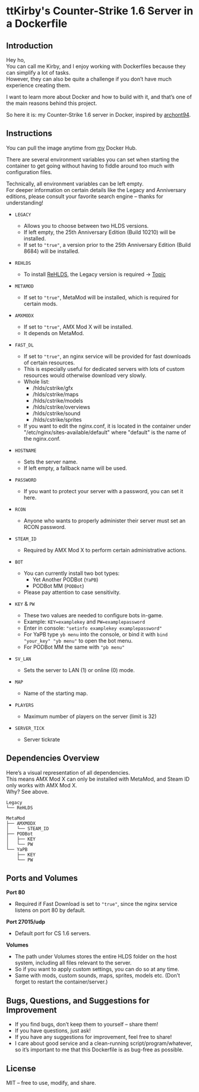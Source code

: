 # ttKirby's Counter-Strike 1.6 Server in a Dockerfile

## Introduction

Hey ho,  
You can call me Kirby, and I enjoy working with Dockerfiles because they can simplify a lot of tasks.  
However, they can also be quite a challenge if you don’t have much experience creating them.

I want to learn more about Docker and how to build with it, and that’s one of the main reasons behind this project.

So here it is: my Counter-Strike 1.6 server in Docker, inspired by [archont94](https://github.com/archont94/counter-strike1.6).

## Instructions

You can pull the image anytime from [my](https://hub.docker.com/repository/docker/ttkirby/cs16-server) Docker Hub.

There are several environment variables you can set when starting the container to get going without having to fiddle around too much with configuration files.

Technically, all environment variables can be left empty.  
For deeper information on certain details like the Legacy and Anniversary editions, please consult your favorite search engine – thanks for understanding!

- `LEGACY`
  - Allows you to choose between two HLDS versions.
  - If left empty, the 25th Anniversary Edition (Build 10210) will be installed.
  - If set to `"true"`, a version prior to the 25th Anniversary Edition (Build 8684) will be installed.

- `REHLDS`
  - To install [ReHLDS](https://github.com/rehlds/ReHLDS), the Legacy version is required → [Topic](https://github.com/rehlds/ReHLDS/issues/999)

- `METAMOD`
  - If set to `"true"`, MetaMod will be installed, which is required for certain mods.

- `AMXMODX`
  - If set to `"true"`, AMX Mod X will be installed.
  - It depends on MetaMod.

- `FAST_DL`
  - If set to `"true"`, an nginx service will be provided for fast downloads of certain resources.
  - This is especially useful for dedicated servers with lots of custom resources would otherwise download very slowly.
  - Whole list:
    - /hlds/cstrike/gfx
    - /hlds/cstrike/maps
    - /hlds/cstrike/models
    - /hlds/cstrike/overviews
    - /hlds/cstrike/sound
    - /hlds/cstrike/sprites
  - If you want to edit the nginx.conf, it is located in the container under "/etc/nginx/sites-available/default" where "default" is the name of the nginx.conf.

- `HOSTNAME`
  - Sets the server name.
  - If left empty, a fallback name will be used.

- `PASSWORD`
  - If you want to protect your server with a password, you can set it here.

- `RCON`
  - Anyone who wants to properly administer their server must set an RCON password.

- `STEAM_ID`
  - Required by AMX Mod X to perform certain administrative actions.

- `BOT`
  - You can currently install two bot types:
    - Yet Another PODBot (`YaPB`)
    - PODBot MM (`PODBot`)
  - Please pay attention to case sensitivity.

- `KEY` & `PW`
  - These two values are needed to configure bots in-game.
  - Example: `KEY=examplekey` and `PW=examplepassword`
  - Enter in console: `"setinfo examplekey examplepassword"`
  - For YaPB type `yb menu` into the console, or bind it with `bind "your_key" "yb menu"` to open the bot menu.
  - For PODBot MM the same with `"pb menu"`

- `SV_LAN`
  - Sets the server to LAN (1) or online (0) mode.

- `MAP`
  - Name of the starting map.

- `PLAYERS`
  - Maximum number of players on the server (limit is 32)

- `SERVER_TICK`
  - Server tickrate

## Dependencies Overview

Here’s a visual representation of all dependencies.  
This means AMX Mod X can only be installed with MetaMod, and Steam ID only works with AMX Mod X.  
Why? See above.

```
Legacy
└── ReHLDS

MetaMod
├── AMXMODX
│   └── STEAM_ID
├── PODBot
│   ├── KEY
│   └── PW
└── YaPB
    ├── KEY
    └── PW
```

## Ports and Volumes

**Port 80**  
- Required if Fast Download is set to `"true"`, since the nginx service listens on port 80 by default.

**Port 27015/udp**  
- Default port for CS 1.6 servers.

**Volumes**  
- The path under Volumes stores the entire HLDS folder on the host system, including all files relevant to the server.
- So if you want to apply custom settings, you can do so at any time. 
- Same with mods, custom sounds, maps, sprites, models etc.  (Don’t forget to restart the container/server.)

## Bugs, Questions, and Suggestions for Improvement

- If you find bugs, don’t keep them to yourself – share them!
- If you have questions, just ask!
- If you have any suggestions for improvement, feel free to share!
- I care about good service and a clean-running script/program/whatever, so it’s important to me that this Dockerfile is as bug-free as possible.

## License

MIT – free to use, modify, and share.
